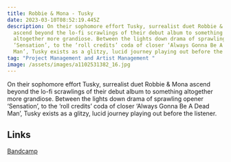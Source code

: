 ```yaml
---
title: Robbie & Mona - Tusky
date: 2023-03-10T08:52:19.445Z
description: On their sophomore effort Tusky, surrealist duet Robbie & Mona
  ascend beyond the lo-fi scrawlings of their debut album to something
  altogether more grandiose. Between the lights down drama of sprawling opener
  ‘Sensation’, to the ‘roll credits’ coda of closer ‘Always Gonna Be A Dead
  Man’, Tusky exists as a glitzy, lucid journey playing out before the listener.
tag: "Project Management and Artist Management "
image: /assets/images/a1102531382_16.jpg
---
```

On their sophomore effort Tusky, surrealist duet Robbie & Mona ascend beyond the lo-fi scrawlings of their debut album to something altogether more grandiose. Between the lights down drama of sprawling opener ‘Sensation’, to the ‘roll credits’ coda of closer ‘Always Gonna Be A Dead Man’, Tusky exists as a glitzy, lucid journey playing out before the listener.

## Links

[Bandcamp](https://robbieandmona.bandcamp.com/album/tusky)